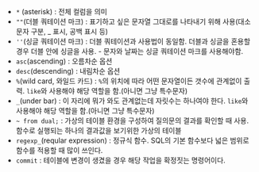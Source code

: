 
-  `*` (asterisk) : 전체 컬럼을 의미
- `""`(더블 쿼테이션 마크) : 표기하고 싶은 문자열 그대로를 나타내기 위해 사용(대소문자 구분, _ 표시, 공백 표시 등)
- `''`(싱글 쿼테이션 마크) : 더블 쿼테이션과 사용법이 동일함. 더블과 싱글을 혼용할 경우 더블 안에 싱글을 사용. - 문자와 날짜는 싱글 쿼테이션 마크를 사용해야함.
- `asc`(ascending) : 오름차순 옵션
- `desc`(descending) : 내림차순 옵션
- `%`(wild card, 와일드 카드) : `%`의 위치에 따라 어떤 문자열이든 갯수에 관계없이 출력. `like`와 사용해야 해당 역할을 함.(아니면 그냥 특수문자)
- `_`(under bar) : 이 자리에 뭐가 와도 관계없는데 자릿수는 하나여야 한다. `like`와 사용해야 해당 역할을 함.(아니면 그냥 특수문자)
- `~ from dual;` : 가상의 테이블 환경을 구성하여 질의문의 결과를 확인할 때 사용. 함수로 실행되는 하나의 결과값을 보기위한 가상의 테이블
- `regexp_`(reqular expression) : 정규식 함수. SQL의 기본 함수보다 넓은 범위로 함수를 적용할 때 많이 쓰인다.
- `commit` : 테이블에 변경이 생겼을 경우 해당 작업을 확정짓는 명령어이다.